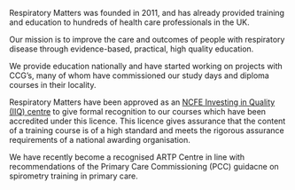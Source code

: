 Respiratory Matters was founded in 2011, and has already provided training and education to hundreds of health care professionals in the UK.

Our mission is to improve the care and outcomes of people with respiratory disease through  evidence-based, practical, high quality education.

We provide education nationally and have started working on projects with CCG’s, many of whom have commissioned our study days and diploma courses in their locality.

Respiratory Matters have been approved as an [NCFE Investing in Quality (IIQ) centre](http://www.ncfe.org.uk) to give formal recognition to our courses which have been accredited under this licence. This licence gives assurance that the content of a training course is of a high standard and meets the rigorous assurance requirements of a national awarding organisation.

We have recently become a recognised ARTP Centre in line with recommendations of the Primary Care Commissioning (PCC) guidacne on spirometry training in primary care.
